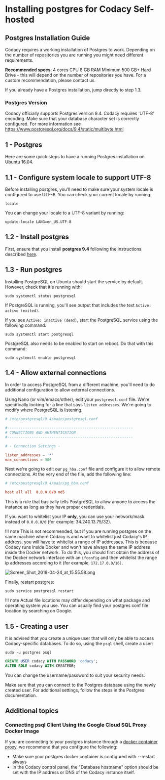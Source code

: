 # Installing postgres for Codacy Self-hosted

## Postgres Installation Guide

Codacy requires a working installation of Postgres to work. Depending on the number of repositories you are running you might need different requirements.

**Recommended specs**:
4 cores CPU
8 GB RAM
Minimum 500 GB+ Hard Drive - this will depend on the number of repositories you have. For a custom recommendation, please contact us.

If you already have a Postgres installation, jump directly to step 1.3.

### Postgres Version

Codacy officially supports Postgres version 9.4. Codacy requires 'UTF-8' encoding. Make sure that your database character set is correctly configured. For more information see
<https://www.postgresql.org/docs/9.4/static/multibyte.html>


## 1 - Postgres

Here are some quick steps to have a running Postgres installation on Ubuntu 16.04.

## 1.1 - Configure system locale to support UTF-8

Before installing postgres, you'll need to make sure your system locale is configured to use UTF-8. You can check your current locale by running:

`locale`

You can change your locale to a UTF-8 variant by running:

`update-locale LANG=en_US.UTF-8`


## 1.2 - Install postgres

First, ensure that you install **postgres 9.4** following the instructions described [here](https://www.postgresql.org/download/linux/ubuntu/).


## 1.3 - Run postgres

Installing PostgreSQL on Ubuntu should start the service by default. However, check that it's running with:

`sudo systemctl status postgresql`

If PostgreSQL is running, you'll see output that includes the text `Active: active (exited)`.

If you see `Active: inactive (dead)`, start the PostgreSQL service using the following command:

`sudo systemctl start postgresql`

PostgreSQL also needs to be enabled to start on reboot. Do that with this command:

`sudo systemctl enable postgresql`


## 1.4 - Allow external connections

In order to access PostgreSQL from a different machine, you'll need to do additional configuration to allow external connections. 

Using Nano (or vim/emacs/other), edit your `postgresql.conf` file. We're specifically looking for a line that says `listen_addresses`. We're going to modify where PostgreSQL is listening.

```conf
# /etc/postgresql/9.4/main/postgresql.conf

#---------------------------------------------------------
# CONNECTIONS AND AUTHENTICATION
#---------------------------------------------------------

# - Connection Settings -

listen_addresses = '*'
max_connections = 300
```

Next we're going to edit our `pg_hba.conf` file and configure it to allow remote connections. At the very end of the file, add the following line:

```conf
# /etc/postgresql/9.4/main/pg_hba.conf

host all all  0.0.0.0/0 md5
```

This is a rule that basically tells PostgreSQL to allow anyone to access the instance as long as they have proper credentials.

If you want to whitelist your IP **only,** you can use your network/mask instead of `0.0.0.0/0` (for example: 34.240.13.75/32).

!!! note
    This is not recommended, but if you are running postgres on the same machine where Codacy is and want to whitelist just Codacy's IP address, you will have to whitelist a range of IP addresses. This is because Codacy runs inside Docker and won't have always the same IP address inside the Docker network. To do this, you should first obtain the address of the Docker network interface with an `ifconfig` and then whitelist the range ip addresses according to it (for example, `172.17.0.0/16)`.

![Screen\_Shot\_2018-04-24\_at\_15.55.58.png](/images/Screen_Shot_2018-04-24_at_15.55.58.png) 

Finally, restart postgres:

`sudo service postgresql restart`

!!! note
    Actual file locations may differ depending on what package and operating system you use. You can usually find your postgres conf file location by searching on Google.

## 1.5 - Creating a user

It is advised that you create a unique user that will only be able to access Codacy-specific databases. To do so, using the `psql` shell, create a user:

`sudo -u postgres psql`

```sql
CREATE USER codacy WITH PASSWORD 'codacy';
ALTER ROLE codacy WITH CREATEDB;
```

You can change the username/password to suit your security needs.

Make sure that you can connect to the Postgres database using the newly created user. For additional settings, follow the steps in the Postgres documentation.


## Additional topics

### Connecting psql Client Using the Google Cloud SQL Proxy Docker Image

If you are connecting to your postgres instance through a [docker container proxy](https://cloud.google.com/sql/docs/postgres/connect-docker), we recommend that you configure the following:

- Make sure your postgres docker container is configured with --restart always
- In the Codacy control panel, the "Database hostname" option should be set with the IP address or DNS of the Codacy instance itself.
